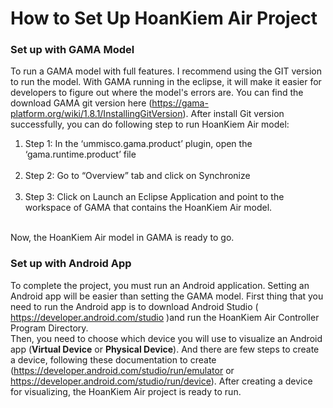 # How to Set Up HoanKiem Air Project  
 ### Set up with GAMA Model
To run a GAMA model with full features. I recommend using the GIT version to run the model. With GAMA running in the eclipse, it will make it easier for developers to figure out where the model's errors are. You can find the download GAMA git version here (https://gama-platform.org/wiki/1.8.1/InstallingGitVersion). After install Git version successfully, you can do following step to run HoanKiem Air model: <br>
  <ol>
  <li>Step 1: In the ‘ummisco.gama.product’ plugin, open the ‘gama.runtime.product’ file </li><br>
  <li>Step 2: Go to “Overview” tab and click on Synchronize </li> <br>
  <li>Step 3: Click on Launch an Eclipse Application and point to the workspace of GAMA that contains the HoanKiem Air model. </li><br>
  </ol>
Now, the HoanKiem Air model in GAMA is ready to go.

 ### Set up with Android App 
To complete the project, you must run an Android application. Setting an Android app will be easier than setting the GAMA model. First thing that you need to run the Android app is to download Android Studio ( https://developer.android.com/studio )and run the HoanKiem Air Controller Program Directory. 
<br>
Then, you need to choose which device you will use to visualize an Android app (**Virtual Device** or **Physical Device**). 
And there are few steps to create a device, following these documentation to create (https://developer.android.com/studio/run/emulator or https://developer.android.com/studio/run/device). 
After creating a device for visualizing, the HoanKiem Air project is ready to run.
